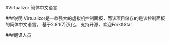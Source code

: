 #Virtualizor 简体中文语言

###说明
Virtualizor是一款强大的虚拟机控制面板，而该项目储存的是该控制面板的简体中文语言。
基于2.8.1(7)汉化。
支持开源，欢迎Fork&Star

###翻译人员

